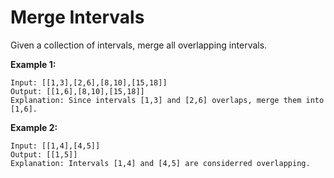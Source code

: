 # Merge Intervals

Given a collection of intervals, merge all overlapping intervals.

__Example 1:__

```pseudo
Input: [[1,3],[2,6],[8,10],[15,18]]
Output: [[1,6],[8,10],[15,18]]
Explanation: Since intervals [1,3] and [2,6] overlaps, merge them into [1,6].
```

__Example 2:__

```pseudo
Input: [[1,4],[4,5]]
Output: [[1,5]]
Explanation: Intervals [1,4] and [4,5] are considerred overlapping.
```